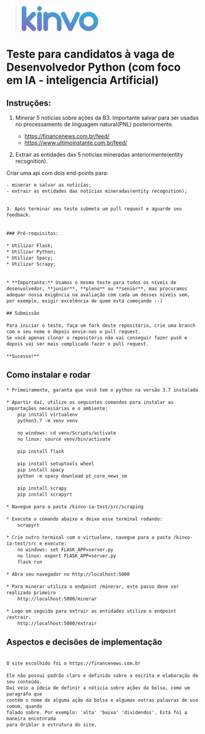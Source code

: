 > ![Logo Kinvo](https://github.com/kinvoapp/kinvo-mobile-test/blob/master/logo.svg)

# Teste para candidatos à vaga de Desenvolvedor Python (com foco em IA - inteligencia Artificial)  


## Instruções:

1. Minerar 5 notícias sobre ações da B3. Importante salvar para ser usadas no processamento de linguagem natural(PNL) posteriormente. 
	 - https://financenews.com.br/feed/
	 - https://www.ultimoinstante.com.br/feed/

2. Extrair as entidades das 5 notícias mineradas anteriormente(entity recognition).


Criar uma api com dois end-points para:

	- minerar e salvar as noticías;
	- extrair as entidades das notícias mineradas(entity recognition);


  ```

3. Após terminar seu teste submeta um pull request e aguarde seu feedback.


### Pré-requisitos:

* Utilizar Flask;
* Utilizar Python;
* Utilizar Spacy;
* Utilizar Scrapy;


* **Importante:** Usamos o mesmo teste para todos os níveis de desenvolvedor, **junior**, **pleno** ou **senior**, mas procuramos adequar nossa exigência na avaliação com cada um desses níveis sem, por exemplo, exigir excelência de quem está começando :-)

## Submissão

Para iniciar o teste, faça um fork deste repositório, crie uma branch com o seu nome e depois envie-nos o pull request.
Se você apenas clonar o repositório não vai conseguir fazer push e depois vai ser mais complicado fazer o pull request.

**Sucesso!**

 ```
## Como instalar e rodar
```
* Primeiramente, garanta que você tem o python na versão 3.7 instalado

* Apartir daí, utilize os seguintes comandos para instalar as importações necessárias e o ambiente:
	pip install virtualenv
	python3.7 -m venv venv
	
	no windows: cd venv/Scripts/activate
	no linux: source venv/bin/activate
	
	pip install flask
	
	pip install setuptools wheel
	pip install spacy
	python -m spacy download pt_core_news_sm
	
	pip install scrapy
	pip install scrapyrt

* Navegue para a pasta /kinvo-ia-test/src/scraping

* Execute o comando abaixo e deixe esse terminal rodando:
	scrapyrt 

* Crie outro terminal com o virtualenv, navegue para a pasta /kinvo-ia-test/src e execute:
	no windows: set FLASK_APP=server.py
	no linux: export FLASK_APP=server.py
	flask run

* Abra seu navegador no http://localhost:5000

* Para minerar utiliza o endpoint /minerar, este passo deve ser realizado primeiro
	http://localhost:5000/minerar

* Logo em seguida para extrair as entidades utilize o endpoint /extrair.
	http://localhost:5000/extrair

```

## Aspectos e decisões de implementação

```

O site escolhido foi o https://financenews.com.br

Ele não possui padrão claro e definido sobre a escrita e elaboração de seu conteúdo.
Daí veio a ídeia de definir a nóticia sobre ações da bolsa, como um paragráfo que 
contém o nome de alguma ação da bolsa e algumas outras palavras de uso comum, quando
falado sobre. Por exemplo: 'alta' 'baixa' 'dividendos'. Está foi a maneira encotnrada
para driblar a estrutura do site.